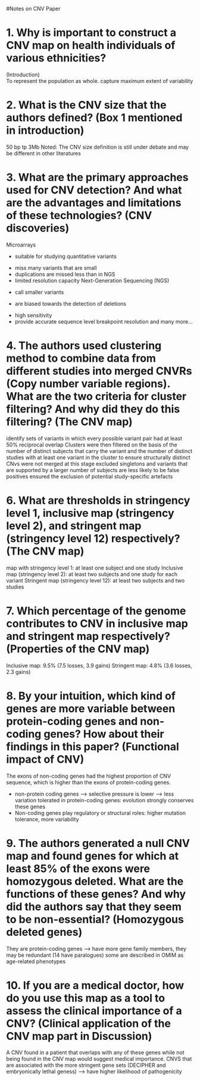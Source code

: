 #Notes on CNV Paper
# 1. Why is important to construct a CNV map on health individuals of various ethnicities?
 (Introduction)  
To represent the population as whole. capture maximum extent of variability
# 2. What is the CNV size that the authors defined? (Box 1 mentioned in introduction) 
50 bp tp 3Mb
Noted: The CNV size definition is still under debate and may be different in other literatures 
# 3. What are the primary approaches used for CNV detection? And what are the advantages and limitations of these technologies? (CNV discoveries)
Microarrays
+ suitable for studying quantitative variants
- miss many variants that are small
- duplications are missed less than in NGS
- limited resolution capacity
Next-Generation Sequencing (NGS)
 + call smaller variants
 - are biased towards the detection of deletions
 + high sensitivity
 + provide accurate sequence level breakpoint resolution
and many more...
# 4. The authors used clustering method to combine data from different studies into merged CNVRs (Copy number variable regions). What are the two criteria for cluster filtering? And why did they do this filtering? (The CNV map) 
identify sets of variants in which every possible variant pair had at least 50% reciprocal overlap
Clusters were then filtered on the basis of the number of distinct subjects that carry the variant and the number of distinct studies with at least one variant in the cluster
to ensure structurally distinct CNvs were not merged at this stage
excluded singletons and variants that are supported by a larger number of subjects are less likely to be false positives
ensured the exclusion of potential study-specific artefacts
# 6. What are thresholds in stringency level 1, inclusive map (stringency level 2), and stringent map (stringency level 12) respectively? (The CNV map) 
map with stringency level 1: at least one subject and one study
Inclusive map (stringency level 2): at least two subjects and one study for each variant
Stringent map (stringency level 12): at least two subjects and two studies
# 7. Which percentage of the genome contributes to CNV in inclusive map and stringent map respectively? (Properties of the CNV map) 
Inclusive map: 9.5% (7.5 losses, 3.9 gains)
Stringent map: 4.8% (3.6 losses, 2.3 gains)
# 8. By your intuition, which kind of genes are more variable between protein-coding genes and non-coding genes? How about their findings in this paper? (Functional impact of CNV)
The exons of non-coding genes had the highest proportion of CNV sequence, which is higher than the exons of protein-coding genes.
- non-protein coding genes --> selective pressure is lower --> less variation tolerated in protein-coding genes: evolution strongly conserves these genes
-  Non-coding genes play regulatory or structural roles: higher mutation tolerance, more variability
# 9. The authors generated a null CNV map and found genes for which at least 85% of the exons were homozygous deleted. What are the functions of these genes? And why did the authors say that they seem to be non-essential? (Homozygous deleted genes)  
They are protein-coding genes --> have more gene family members, they may be redundant (14 have paralogues)
some are described in OMIM as age-related phenotypes
# 10. If you are a medical doctor, how do you use this map as a tool to assess the clinical importance of a CNV? (Clinical application of the CNV map part in Discussion)
A CNV found in a patient that overlaps with any of these genes while not being found in the CNV map would suggest medical importance. CNVS that are associated with the more stringent gene sets (DECIPHER and embryonically lethal geness) --> have higher likelihood of pathogenicity
